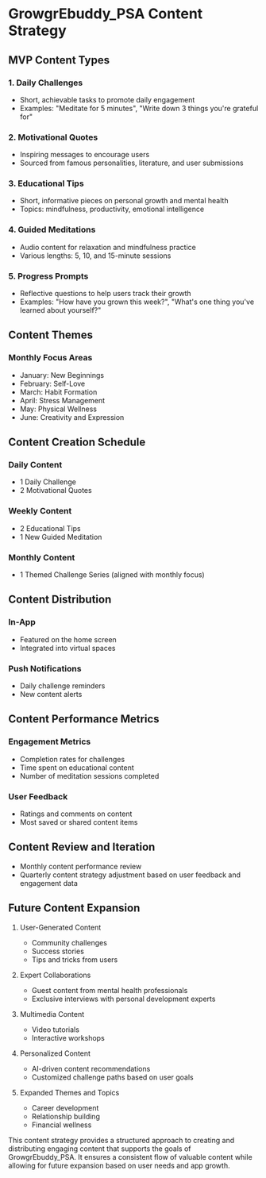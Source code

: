 # GrowgrEbuddy_PSA Content Strategy

## MVP Content Types

### 1. Daily Challenges
- Short, achievable tasks to promote daily engagement
- Examples: "Meditate for 5 minutes", "Write down 3 things you're grateful for"

### 2. Motivational Quotes
- Inspiring messages to encourage users
- Sourced from famous personalities, literature, and user submissions

### 3. Educational Tips
- Short, informative pieces on personal growth and mental health
- Topics: mindfulness, productivity, emotional intelligence

### 4. Guided Meditations
- Audio content for relaxation and mindfulness practice
- Various lengths: 5, 10, and 15-minute sessions

### 5. Progress Prompts
- Reflective questions to help users track their growth
- Examples: "How have you grown this week?", "What's one thing you've learned about yourself?"

## Content Themes

### Monthly Focus Areas
- January: New Beginnings
- February: Self-Love
- March: Habit Formation
- April: Stress Management
- May: Physical Wellness
- June: Creativity and Expression

## Content Creation Schedule

### Daily Content
- 1 Daily Challenge
- 2 Motivational Quotes

### Weekly Content
- 2 Educational Tips
- 1 New Guided Meditation

### Monthly Content
- 1 Themed Challenge Series (aligned with monthly focus)

## Content Distribution

### In-App
- Featured on the home screen
- Integrated into virtual spaces

### Push Notifications
- Daily challenge reminders
- New content alerts

## Content Performance Metrics

### Engagement Metrics
- Completion rates for challenges
- Time spent on educational content
- Number of meditation sessions completed

### User Feedback
- Ratings and comments on content
- Most saved or shared content items

## Content Review and Iteration

- Monthly content performance review
- Quarterly content strategy adjustment based on user feedback and engagement data

## Future Content Expansion

1. User-Generated Content
   - Community challenges
   - Success stories
   - Tips and tricks from users

2. Expert Collaborations
   - Guest content from mental health professionals
   - Exclusive interviews with personal development experts

3. Multimedia Content
   - Video tutorials
   - Interactive workshops

4. Personalized Content
   - AI-driven content recommendations
   - Customized challenge paths based on user goals

5. Expanded Themes and Topics
   - Career development
   - Relationship building
   - Financial wellness

This content strategy provides a structured approach to creating and distributing engaging content that supports the goals of GrowgrEbuddy_PSA. It ensures a consistent flow of valuable content while allowing for future expansion based on user needs and app growth.
